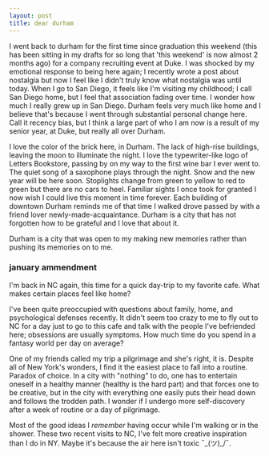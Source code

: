 ```yaml
---
layout: post
title: dear durham
---
```


I went back to durham for the first time since graduation this weekend (this has been sitting in my drafts for so long that 'this weekend' is now almost 2 months ago) for a company recruiting event at Duke. I was shocked by my emotional response to being here again; I recently wrote a post about nostalgia but now I feel like I didn't truly know what nostalgia was until today. When I go to San Diego, it feels like I'm visiting my childhood; I call San Diego home, but I feel that association fading over time. I wonder how much I really grew up in San Diego. Durham feels very much like home and I believe that's because I went through substantial personal change here. Call it recency bias, but I think a large part of who I am now is a result of my senior year, at Duke, but really all over Durham. 

I love the color of the brick here, in Durham. The lack of high-rise buildings, leaving the moon to illuminate the night. I love the typewriter-like logo of Letters Bookstore, passing by on my way to the first wine bar I ever went to. 
The quiet song of a saxophone plays through the night. Snow and the new year will be here soon.
Stoplights change from green to yellow to red to green but there are no cars to heel. 
Familiar sights I once took for granted I now wish I could live this moment in time forever. Each building of downtown Durham reminds me of that time I walked drove passed by with a friend lover newly-made-acquaintance. 
Durham is a city that has not forgotten how to be grateful and I love that about it. 

Durham is a city that was open to my making new memories rather than pushing its memories on to me. 

### january ammendment

I'm back in NC again, this time for a quick day-trip to my favorite cafe. What makes certain places feel like home?

I've been quite preoccupied with questions about family, home, and psychological defenses recently. It didn't seem too crazy to me to fly out to NC for a day just to go to this cafe and talk with the people I've befriended here; obsessions are usually symptoms. How much time do you spend in a fantasy world per day on average? 

One of my friends called my trip a pilgrimage and she's right, it is. Despite all of New York's wonders, I find it the easiest place to fall into a routine. Paradox of choice. In a city with "nothing" to do, one has to entertain oneself in a healthy manner (healthy is the hard part) and that forces one to be creative, but in the city with everything one easily puts their head down and follows the trodden path. I wonder if I undergo more self-discovery after a week of routine or a day of pilgrimage. 

Most of the good ideas I *remember* having occur while I'm walking or in the shower. These two recent visits to NC, I've felt more creative inspiration than I do in NY. Maybe it's because the air here isn't toxic ¯\_(ツ)_/¯.
